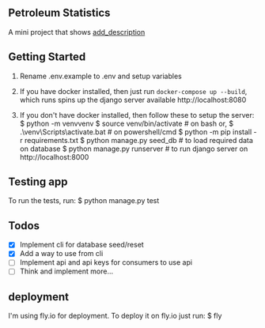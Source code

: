 ## Petroleum Statistics

A mini project that shows [add_description](:-)

## Getting Started

1. Rename .env.example to .env and setup variables
2. If you have docker installed, then just run `docker-compose up --build`, which
   runs spins up the django server available http://localhost:8080

3. If you don't have docker installed, then follow these to setup the server:
   $ python -m venvvenv
   $ source venv/bin/activate # on bash or,
   $ .\venv\Scripts\activate.bat # on powershell/cmd
   $ python -m pip install -r requirements.txt
   $ python manage.py seed_db # to load required data on database
   $ python manage.py runserver # to run django server on http://localhost:8000

## Testing app

To run the tests, run:
$ python manage.py test

## Todos

- [x] Implement cli for database seed/reset
- [x] Add a way to use from cli
- [ ] Implement api and api keys for consumers to use api
- [ ] Think and implement more...

## deployment

I'm using fly.io for deployment. To deploy it on fly.io just run:
$ fly
